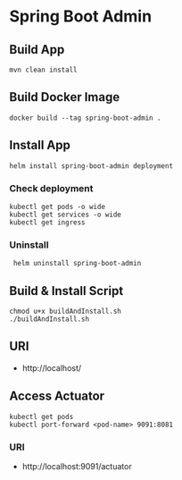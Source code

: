 # Spring Boot Admin

## Build App

    mvn clean install

## Build Docker Image

    docker build --tag spring-boot-admin .

## Install App

    helm install spring-boot-admin deployment

### Check deployment

    kubectl get pods -o wide
    kubectl get services -o wide
    kubectl get ingress

### Uninstall

     helm uninstall spring-boot-admin

## Build & Install Script

    chmod u+x buildAndInstall.sh
    ./buildAndInstall.sh

## URI

- http://localhost/

## Access Actuator

    kubectl get pods
    kubectl port-forward <pod-name> 9091:8081

### URI

- http://localhost:9091/actuator

